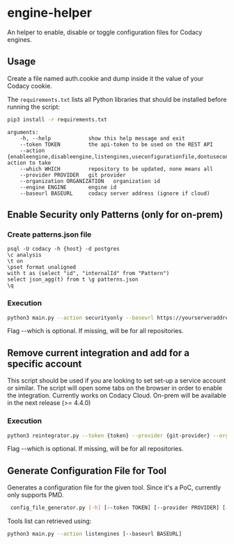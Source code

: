 # engine-helper

An helper to enable, disable or toggle configuration files for Codacy engines.


## Usage

Create a file named auth.cookie and dump inside it the value of your Codacy cookie.

The `requirements.txt` lists all Python libraries that should be installed before running the script:

```bash
pip3 install -r requirements.txt
```

```text
arguments:
    -h, --help            show this help message and exit
    --token TOKEN         the api-token to be used on the REST API
    --action {enableengine,disableengine,listengines,useconfigurationfile,dontuseconfigurationfile} action to take
    --which WHICH         repository to be updated, none means all
    --provider PROVIDER   git provider
    --organization ORGANIZATION   organization id
    --engine ENGINE       engine id
    --baseurl BASEURL     codacy server address (ignore if cloud)
```

## Enable Security only Patterns (only for on-prem)

### Create patterns.json file
```
psql -U codacy -h {host} -d postgres
\c analysis
\t on
\pset format unaligned
with t as (select "id", "internalId" from "Pattern")
select json_agg(t) from t \g patterns.json
\q
```

### Execution

```bash
python3 main.py --action securityonly --baseurl https://yourserveraddress --token {token} --provider {git-provider} --organization {organization} --which {repoId}
```
Flag --which is optional. If missing, will be for all repositories.

## Remove current integration and add for a specific account

This script should be used if you are looking to set set-up a service account or similar.
The script will open some tabs on the browser in order to enable the integration.
Currently works on Codacy Cloud. On-prem will be available in the next release (>= 4.4.0)

### Execution

```bash
python3 reintegrator.py --token {token} --provider {git-provider} --organization {organization} --which {reponame (optional)} --repoid {repoid (optional)} --baseurl {baseurl (optional)}
```

Flag --which is optional. If missing, will be for all repositories.


## Generate Configuration File for Tool

Generates a configuration file for the given tool. Since it's a PoC, currently only supports PMD.

```bash
 config_file_generator.py [-h] [--token TOKEN] [--provider PROVIDER] [--organization ORGANIZATION] [--tooluuid TOOLUUID] [--baseurl BASEURL]
```

Tools list can retrieved using:
```bash
python3 main.py --action listengines [--baseurl BASEURL]
```